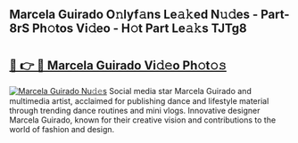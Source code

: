 ## Marcela Guirado O𝚗lyf𝚊ns Le𝚊𝚔ed N𝚞𝚍es - Part-8rS Ph𝚘tos Vi𝚍eo - H𝚘t Part Le𝚊𝚔s TJTg8

# <h2><a href="http://hf1oqt.feru.top/?c=Marcela+Guirado">🔗 👉 🔴 Marcela Guirado Vi𝚍𝚎o Ph𝚘t𝚘𝚜</a></h2>

[![Marcela Guirado Nu𝚍𝚎s](https://i.imgur.com/0TWrTi3.gif)](http://hf1oqt.feru.top/?c=Marcela+Guirado)
Social media star Marcela Guirado and multimedia artist, acclaimed for publishing dance and lifestyle material through trending dance routines and mini vlogs. Innovative designer Marcela Guirado, known for their creative vision and contributions to the world of fashion and design. 
